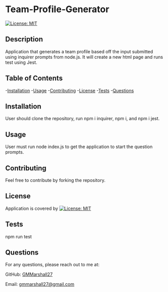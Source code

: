# Team-Profile-Generator
[![License: MIT](https://img.shields.io/badge/License-MIT-yellow.svg)](https://opensource.org/licenses/MIT)

  ## Description

  Application that generates a team profile based off the input submitted using inquirer prompts from node.js. It will create a new html page and runs test using Jest.

  ## Table of Contents

  -[Installation](#installation)
  -[Usage](#usage)
  -[Contributing](#contributing)
  -[License](#license)
  -[Tests](#tests)
  -[Questions](#questions)

  ## Installation

  User should clone the repository, run npm i inquirer, npm i, and npm i jest.


  ## Usage

  User must run node index.js to get the application to start the question prompts.


  ## Contributing

  Feel free to contribute by forking the repository.


  ## License

 Application is covered by [![License: MIT](https://img.shields.io/badge/License-MIT-yellow.svg)](https://opensource.org/licenses/MIT)

  

  ## Tests

  npm run test


  ## Questions


  For any questions, please reach out to me at:

  GitHub: [GMMarshall27](https://github.com/GMMarshall27)

  Email: gmmarshall27@gmail.com

